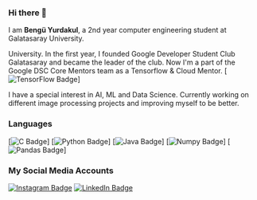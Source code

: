 ### Hi there 👋

I am **Bengü Yurdakul**, a 2nd year computer engineering student at Galatasaray University.

 University. In the first year, I founded Google Developer Student Club Galatasaray and became the leader of the club. Now I'm a part of the Google DSC Core Mentors team as a Tensorflow & Cloud Mentor. 
[![TensorFlow Badge](https://img.shields.io/badge/TensorFlow-FF6F00?style=for-the-badge&logo=TensorFlow&logoColor=white)]

I have a special interest in AI, ML and Data Science.
Currently working on different image processing projects and improving myself to be better.

### Languages
[![C Badge](https://img.shields.io/badge/C-00599C?style=for-the-badge&logo=c&logoColor=white)]
[![Python Badge](https://img.shields.io/badge/Python-FFD43B?style=for-the-badge&logo=python&logoColor=blue)]
[![Java Badge](https://img.shields.io/badge/Java-ED8B00?style=for-the-badge&logo=java&logoColor=white)]
[![Numpy Badge](https://img.shields.io/badge/Numpy-777BB4?style=for-the-badge&logo=numpy&logoColor=white)]
[![Pandas Badge](https://img.shields.io/badge/Pandas-2C2D72?style=for-the-badge&logo=pandas&logoColor=white)]



### My Social Media Accounts
[![Instagram Badge](https://img.shields.io/badge/-Instagram-C13584?style=flat-quare&labelColor=C13584&logo=instagram&logoColor=white&link=link)](https://www.instagram.com/benguyurdakul/)
[![LinkedIn Badge](https://img.shields.io/badge/LinkedIn-0077B5?style=for-the-badge&logo=linkedin&logoColor=white)](https://www.linkedin.com/in/benguyurdakull/)
